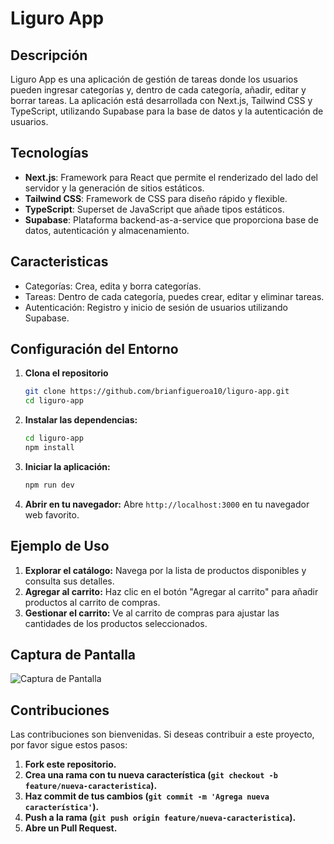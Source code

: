 # Liguro App

## Descripción

Liguro App es una aplicación de gestión de tareas donde los usuarios pueden ingresar categorías y, dentro de cada categoría, añadir, editar y borrar tareas. La aplicación está desarrollada con Next.js, Tailwind CSS y TypeScript, utilizando Supabase para la base de datos y la autenticación de usuarios.

## Tecnologías

- **Next.js**: Framework para React que permite el renderizado del lado del servidor y la generación de sitios estáticos.
- **Tailwind CSS**: Framework de CSS para diseño rápido y flexible.
- **TypeScript**: Superset de JavaScript que añade tipos estáticos.
- **Supabase**: Plataforma backend-as-a-service que proporciona base de datos, autenticación y almacenamiento.

## Caracteristicas

- Categorías: Crea, edita y borra categorías.
- Tareas: Dentro de cada categoría, puedes crear, editar y eliminar tareas.
- Autenticación: Registro y inicio de sesión de usuarios utilizando Supabase.


## Configuración del Entorno

1. **Clona el repositorio**

   ```bash
   git clone https://github.com/brianfigueroa10/liguro-app.git
   cd liguro-app
   ```

2. **Instalar las dependencias:**

    ```bash
    cd liguro-app
    npm install
    ```

3. **Iniciar la aplicación:**

    ```bash
    npm run dev
    ```

4. **Abrir en tu navegador:** Abre `http://localhost:3000` en tu navegador web favorito.

## Ejemplo de Uso

1. **Explorar el catálogo:** Navega por la lista de productos disponibles y consulta sus detalles.
2. **Agregar al carrito:** Haz clic en el botón "Agregar al carrito" para añadir productos al carrito de compras.
3. **Gestionar el carrito:** Ve al carrito de compras para ajustar las cantidades de los productos seleccionados.

## Captura de Pantalla

![Captura de Pantalla](https://res.cloudinary.com/dv4ukplcm/image/upload/f_auto,q_auto/v1/proyects/otahig2jdeidkz1e00hb)

## Contribuciones

Las contribuciones son bienvenidas. Si deseas contribuir a este proyecto, por favor sigue estos pasos:

1. **Fork este repositorio.**
2. **Crea una rama con tu nueva característica (`git checkout -b feature/nueva-caracteristica`).**
3. **Haz commit de tus cambios (`git commit -m 'Agrega nueva característica'`).**
4. **Push a la rama (`git push origin feature/nueva-caracteristica`).**
5. **Abre un Pull Request.**

   
